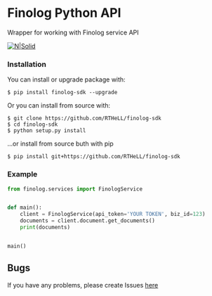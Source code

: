 # Finolog Python API

Wrapper for working with Finolog service API

[![N|Solid](https://img.shields.io/pypi/pyversions/finolog-sdk.svg)](https://pypi.python.org/pypi/finolog-sdk)

### Installation
You can install or upgrade package with:
```
$ pip install finolog-sdk --upgrade
```
Or you can install from source with:
```
$ git clone https://github.com/RTHeLL/finolog-sdk
$ cd finolog-sdk
$ python setup.py install
```
...or install from source buth with pip
```
$ pip install git+https://github.com/RTHeLL/finolog-sdk
```
### Example

```python
from finolog.services import FinologService 


def main():
    client = FinologService(api_token='YOUR TOKEN', biz_id=123)
    documents = client.document.get_documents()
    print(documents)


main()
```


## Bugs

If you have any problems, please create Issues [here](https://github.com/RTHeLL/finolog-sdk/issues)  
